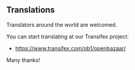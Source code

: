 Translations
-----------
Translators around the world are welcomed.

You can start translating at our Transifex project:

- https://www.transifex.com/ob1/openbazaar/

Many thanks!
